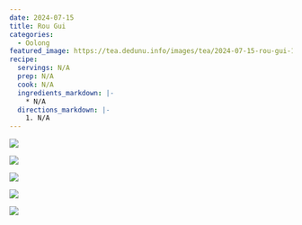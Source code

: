 ```yaml
---
date: 2024-07-15
title: Rou Gui 
categories:
  - Oolong
featured_image: https://tea.dedunu.info/images/tea/2024-07-15-rou-gui-1.jpeg
recipe:
  servings: N/A
  prep: N/A
  cook: N/A
  ingredients_markdown: |-
    * N/A
  directions_markdown: |-
    1. N/A
---
```



![](https://tea.dedunu.info/images/tea/2024-07-15-rou-gui-2.jpeg)

![](https://tea.dedunu.info/images/tea/2024-07-15-rou-gui-3.jpeg)

![](https://tea.dedunu.info/images/tea/2024-07-15-rou-gui-4.jpeg)

![](https://tea.dedunu.info/images/tea/2024-07-15-rou-gui-5.jpeg)

![](https://tea.dedunu.info/images/tea/2024-07-15-rou-gui-6.jpeg)
